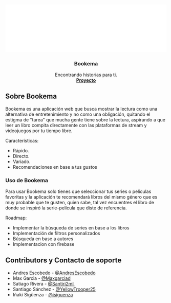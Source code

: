 <br />
<p align="center">
  <a href="https://github.com/othneildrew/Best-README-Template">
    <img src="img/logo.png" alt="Logo">
  </a>

  <h3 align="center">Bookema</h3>

  <p align="center">
    Encontrando historias para ti.
    <br />
    <a href="https://github.com/AndresEscobedo/Bookema"><strong>Proyecto</strong></a>
  </p>
</p>

## Sobre Bookema

Bookema es una aplicación web que busca mostrar la lectura como una alternativa de entretenimiento y no como una obligación, quitando el estigma de "tarea" que mucha gente tiene sobre la lectura, aspirando a que leer un libro compita directamente con las plataformas de stream y videojuegos por tu tiempo libre.

Características:
* Rápido.
* Directo.
* Variado.
* Recomendaciones en base a tus gustos

### Uso de Bookema

Para usar Bookema solo tienes que seleccionar tus series o películas favoritas y la aplicación te recomendará libros del mismo género que es muy probable que te gusten, quien sabe, tal vez encuentres el libro de donde se inspiró la serie-película que diste de referencia.

Roadmap:
* Implementar la búsqueda de series en base a los libros
* Implementación de filtros personalizados
* Búsqueda en base a autores
* Implementacion con firebase


## Contributors y Contacto de soporte

* Andres Escobedo - [@AndresEscobedo](https://github.com/AndresEscobedo)
* Max Garcia - [@Maxgarciad](https://github.com/Maxgarciad)
* Satiago Rivera - [@Santiri2mil](https://github.com/Santiri2mil)
* Santiago Sánchez - [@YellowTrooper25](https://github.com/YellowTrooper25)
* Iñaki Sigüenza - [@isiguenza](https://github.com/isiguenza)







